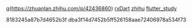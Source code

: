 [q](https://github.com/CarGuo/GSYGithubAppFlutter)(https://zhuanlan.zhihu.com/p/42436860)
[rxDart](https://github.com/Sky24n/flutter_wanandroid)
[zhihu](https://github.com/HackSoul/zhihu-flutter)
[flutter_study](https://github.com/zhujian1989/flutter_study)

8183245a87b7d4652b3f
dba3f14d7452b5ff526158aae72406978a534f73